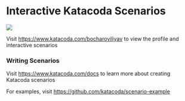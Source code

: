 # Interactive Katacoda Scenarios

[![](http://shields.katacoda.com/katacoda/bocharoviliyav/count.svg)](https://www.katacoda.com/bocharoviliyav "Get your profile on Katacoda.com")

Visit https://www.katacoda.com/bocharoviliyav to view the profile and interactive scenarios

### Writing Scenarios
Visit https://www.katacoda.com/docs to learn more about creating Katacoda scenarios

For examples, visit https://github.com/katacoda/scenario-example
